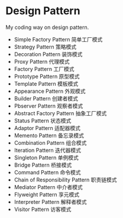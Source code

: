 # Design Pattern
My coding way on design pattern.

* Simple Factory Pattern 简单工厂模式
* Strategy Pattern 策略模式
* Decoration Pattern 装饰模式
* Proxy Pattern 代理模式
* Factory Pattern 工厂模式
* Prototype Pattern 原型模式
* Template Pattern 模板模式
* Appearance Pattern 外观模式
* Builder Pattern 创建者模式
* Pbserver Pattern 观察者模式
* Abstract Factory Pattern 抽象工厂模式
* Status Pattern 状态模式
* Adaptor Pattern 适配器模式
* Memento Pattern 备忘录模式
* Combination Pattern 组合模式
* Iteration Pattern 迭代器模式
* Singleton Pattern 单例模式
* Bridge Pattern 桥接模式
* Command Pattern 命令模式
* Chain of Responsibility Pattern 职责链模式
* Mediator Pattern 中介者模式
* Flyweight Pattern 享元模式
* Interpreter Pattern 解释者模式
* Visitor Pattern 访客模式

